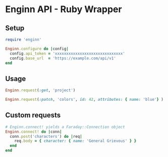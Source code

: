 # Enginn API - Ruby Wrapper

## Setup

```ruby
require 'enginn'

Enginn.configure do |config|
  config.api_token = 'xxxxxxxxxxxxxxxxxxxxxxxxxxxxxx'
  config.base_url  = 'https://example.com/api/v1'
end
```

## Usage

```ruby
Enginn.request(:get, 'project')

Enginn.request(:patch, 'colors', id: 42, attributes: { name: 'blue'} )
```

## Custom requests

```ruby
# Enginn.connect! yields a Faraday::Connection object
Enginn.connect! do |conn|
  conn.post('characters') do |req|
    req.body = { character: { name: 'General Grievous' } }
  end
end
```
